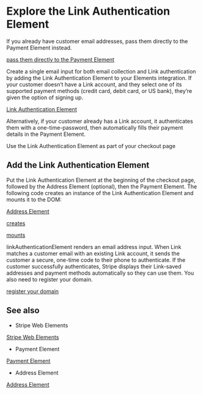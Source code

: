 # Explore the Link Authentication Element

If you already have customer email addresses, pass them directly to the Payment Element instead.

[pass them directly to the Payment Element](/payments/link/payment-element-link?elements=pass-email)

Create a single email input for both email collection and Link authentication by adding the Link Authentication Element to your Elements integration. If your customer doesn’t have a Link account, and they select one of its supported payment methods (credit card, debit card, or US bank), they’re given the option of signing up.

[Link Authentication Element](/payments/elements/link-authentication-element)

Alternatively, if your customer already has a Link account, it authenticates them with a one-time-password, then automatically fills their payment details in the Payment Element.

Use the Link Authentication Element as part of your checkout page

## Add the Link Authentication Element

Put the Link Authentication Element at the beginning of the checkout page, followed by the Address Element (optional), then the Payment Element. The following code creates an instance of the Link Authentication Element and mounts it to the DOM:

[Address Element](/elements/address-element)

[creates](/js/elements_object/create_link_authentication_element)

[mounts](/js/element/mount)

linkAuthenticationElement renders an email address input. When Link matches a customer email with an existing Link account, it sends the customer a secure, one-time code to their phone to authenticate. If the customer successfully authenticates, Stripe displays their Link-saved addresses and payment methods automatically so they can use them. You also need to register your domain.

[register your domain](/payments/payment-methods/pmd-registration)

## See also

- Stripe Web Elements

[Stripe Web Elements](/payments/elements)

- Payment Element

[Payment Element](/payments/payment-element)

- Address Element

[Address Element](/elements/address-element)
